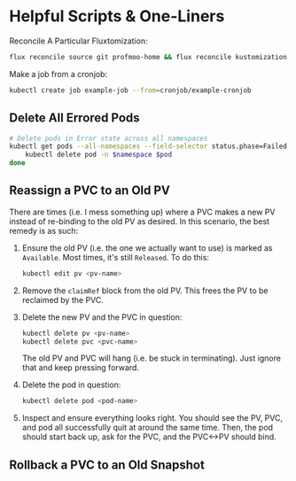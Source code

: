 # Helpful Scripts & One-Liners

Reconcile A Particular Fluxtomization:

```bash
flux reconcile source git profmoo-home && flux reconcile kustomization flux-system && flux reconcile kustomization prowlarr
```

Make a job from a cronjob:

```bash
kubectl create job example-job --from=cronjob/example-cronjob
```

## Delete All Errored Pods

```bash
# Delete pods in Error state across all namespaces
kubectl get pods --all-namespaces --field-selector status.phase=Failed -o custom-columns=NAMESPACE:.metadata.namespace,NAME:.metadata.name | tail -n +2 | while read namespace pod; do
    kubectl delete pod -n $namespace $pod
done
```

## Reassign a PVC to an Old PV

There are times (i.e. I mess something up) where a PVC makes a new PV instead of re-binding to the old PV as desired. In this scenario, the best remedy is as such:

1. Ensure the old PV (i.e. the one we actually want to use) is marked as `Available`. Most times, it's still `Released`. To do this:

    ```bash
    kubectl edit pv <pv-name>
    ```

2. Remove the `claimRef` block from the old PV. This frees the PV to be reclaimed by the PVC.

3. Delete the new PV and the PVC in question:

    ```bash
    kubectl delete pv <pv-name>
    kubectl delete pvc <pvc-name>
    ```

    The old PV and PVC will hang (i.e. be stuck in terminating). Just ignore that and keep pressing forward.

4. Delete the pod in question:

    ```bash
    kubectl delete pod <pod-name>
    ```

5. Inspect and ensure everything looks right. You should see the PV, PVC, and pod all successfully quit at around the same time. Then, the pod should start back up, ask for the PVC, and the PVC<->PV should bind.

## Rollback a PVC to an Old Snapshot
